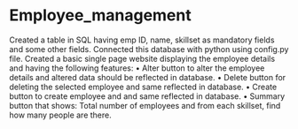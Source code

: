 # Employee_management
Created a table in SQL having emp ID, name, skillset as mandatory fields and some other fields. 
Connected this database with python using config.py file.
Created a basic single page website displaying the employee details and having the following features:
• Alter button to alter the employee details and altered data should be reflected in database.
• Delete button for deleting the selected employee and same reflected in database.
• Create button to create employee and and same reflected in database.
• Summary button that shows:
Total number of employees and from each skillset, find how many people are there.
